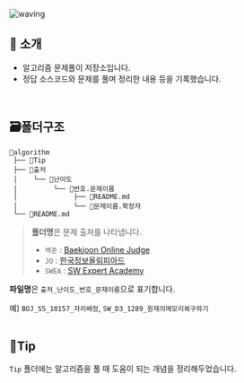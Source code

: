 ![waving](https://capsule-render.vercel.app/api?type=waving&height=200&text=Algorithm&fontAlign=70&fontAlignY=35&color=gradient)


## 📣 소개 
- 알고리즘 문제풀이 저장소입니다. 
- 정답 소스코드와 문제를 풀며 정리한 내용 등을 기록했습니다. 
<br/>


## 🗃️폴더구조

```
👾algorithm
 ├── 📁Tip
 ├── 📁출처
 │    └── 📁난이도
 │         └── 📁번호.문제이름
 │              ├── 📄README.md
 │              └── 📄문제이름.확장자
 └── 📄README.md
```

>  **폴더명**은 문제 출처를 나타냅니다.
>
>  - `백준` : [Baekjoon Online Judge](https://www.acmicpc.net/)
>  - `JO` : [한국정보올림피아드](https://koi.or.kr/)
>  - `SWEA` : [SW Expert Academy](https://swexpertacademy.com/)

**파일명**은 `출처_난이도_번호_문제이름`으로 표기합니다.

예)  `BOJ_S5_10157_자리배정`, `SW_D3_1289_원재의메모리복구하기`
<br/>
<br/>



## 🍯Tip

`Tip` 폴더에는 알고리즘을 풀 때 도움이 되는 개념을 정리해두었습니다.
